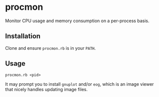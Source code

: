 # procmon

Monitor CPU usage and memory consumption on a per-process basis.

## Installation

Clone and ensure `procmon.rb` is in your `PATH`.

## Usage

```
procmon.rb <pid>
```

It may prompt you to install `gnuplot` and/or `eog`, which is an image viewer that nicely
handles updating image files. 
